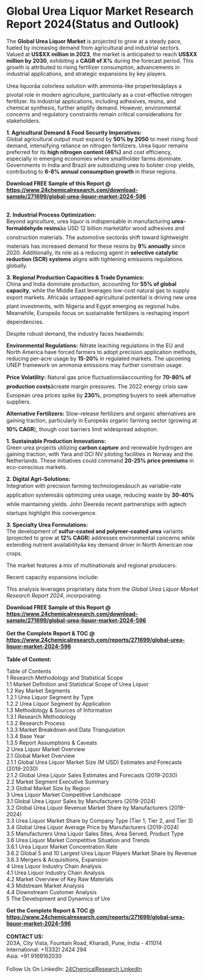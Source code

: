 <h1>Global Urea Liquor Market Research Report 2024(Status and Outlook)</h1><p>The <strong>Global Urea Liquor Market</strong> is projected to grow at a steady pace, fueled by increasing demand from agricultural and industrial sectors. Valued at <strong>US$XX million in 2023</strong>, the market is anticipated to reach <strong>US$XX million by 2030</strong>, exhibiting a <strong>CAGR of X%</strong> during the forecast period. This growth is attributed to rising fertilizer consumption, advancements in industrial applications, and strategic expansions by key players.</p><p>Urea liquorâa colorless solution with ammonia-like propertiesâplays a pivotal role in modern agriculture, particularly as a cost-effective nitrogen fertilizer. Its industrial applications, including adhesives, resins, and chemical synthesis, further amplify demand. However, environmental concerns and regulatory constraints remain critical considerations for stakeholders.</p><p><strong>1. Agricultural Demand &amp; Food Security Imperatives:</strong><br>
Global agricultural output must expand by <strong>50% by 2050</strong> to meet rising food demand, intensifying reliance on nitrogen fertilizers. Urea liquor remains preferred for its <strong>high nitrogen content (46%)</strong> and cost efficiency, especially in emerging economies where smallholder farms dominate. Governments in India and Brazil are subsidizing urea to bolster crop yields, contributing to <strong>6-8% annual consumption growth</strong> in these regions.</p><div><b>Download FREE Sample of this Report @ 
            <a href="https://www.24chemicalresearch.com/download-sample/271699/global-urea-liquor-market-2024-596">
            https://www.24chemicalresearch.com/download-sample/271699/global-urea-liquor-market-2024-596</a></b></div><br><p><strong>2. Industrial Process Optimization:</strong><br>
Beyond agriculture, urea liquor is indispensable in manufacturing <strong>urea-formaldehyde resins</strong>âa USD 12 billion marketâfor wood adhesives and construction materials. The automotive sectorâs shift toward lightweight materials has increased demand for these resins by <strong>9% annually</strong> since 2020. Additionally, its role as a reducing agent in <strong>selective catalytic reduction (SCR) systems</strong> aligns with tightening emissions regulations globally.</p><p><strong>3. Regional Production Capacities &amp; Trade Dynamics:</strong><br>
China and India dominate production, accounting for <strong>55% of global capacity</strong>, while the Middle East leverages low-cost natural gas to supply export markets. Africaâs untapped agricultural potential is driving new urea plant investments, with Nigeria and Egypt emerging as regional hubs. Meanwhile, Europeâs focus on sustainable fertilizers is reshaping import dependencies.</p><p>Despite robust demand, the industry faces headwinds:</p><p><strong>Environmental Regulations:</strong> Nitrate leaching regulations in the EU and North America have forced farmers to adopt precision application methods, reducing per-acre usage by <strong>15-20%</strong> in regulated markets. The upcoming UNEP framework on ammonia emissions may further constrain usage.</p><p><strong>Price Volatility:</strong> Natural gas price fluctuationsâaccounting for <strong>70-80% of production costs</strong>âcreate margin pressures. The 2022 energy crisis saw European urea prices spike by <strong>230%</strong>, prompting buyers to seek alternative suppliers.</p><p><strong>Alternative Fertilizers:</strong> Slow-release fertilizers and organic alternatives are gaining traction, particularly in Europeâs organic farming sector (growing at <strong>10% CAGR</strong>), though cost barriers limit widespread adoption.</p><p><strong>1. Sustainable Production Innovations:</strong><br>
Green urea projects utilizing <strong>carbon capture</strong> and renewable hydrogen are gaining traction, with Yara and OCI NV piloting facilities in Norway and the Netherlands. These initiatives could command <strong>20-25% price premiums</strong> in eco-conscious markets.</p><p><strong>2. Digital Agri-Solutions:</strong><br>
Integration with precision farming technologiesâsuch as variable-rate application systemsâis optimizing urea usage, reducing waste by <strong>30-40%</strong> while maintaining yields. John Deereâs recent partnerships with agtech startups highlight this convergence.</p><p><strong>3. Specialty Urea Formulations:</strong><br>
The development of <strong>sulfur-coated and polymer-coated urea</strong> variants (projected to grow at <strong>12% CAGR</strong>) addresses environmental concerns while extending nutrient availabilityâa key demand driver in North American row crops.</p><p>The market features a mix of multinationals and regional producers:</p><p>Recent capacity expansions include:</p><p>This analysis leverages proprietary data from the <em>Global Urea Liquor Market Research Report 2024</em>, incorporating:</p><div><b>Download FREE Sample of this Report @ 
            <a href="https://www.24chemicalresearch.com/download-sample/271699/global-urea-liquor-market-2024-596">
            https://www.24chemicalresearch.com/download-sample/271699/global-urea-liquor-market-2024-596</a></b></div><br><div><b>Get the Complete Report & TOC @ 
            <a href="https://www.24chemicalresearch.com/reports/271699/global-urea-liquor-market-2024-596">
            https://www.24chemicalresearch.com/reports/271699/global-urea-liquor-market-2024-596</a></b></div><br>
            <b>Table of Content:</b><p>Table of Contents<br />
1 Research Methodology and Statistical Scope<br />
1.1 Market Definition and Statistical Scope of Urea Liquor<br />
1.2 Key Market Segments<br />
1.2.1 Urea Liquor Segment by Type<br />
1.2.2 Urea Liquor Segment by Application<br />
1.3 Methodology & Sources of Information<br />
1.3.1 Research Methodology<br />
1.3.2 Research Process<br />
1.3.3 Market Breakdown and Data Triangulation<br />
1.3.4 Base Year<br />
1.3.5 Report Assumptions & Caveats<br />
2 Urea Liquor Market Overview<br />
2.1 Global Market Overview<br />
2.1.1 Global Urea Liquor Market Size (M USD) Estimates and Forecasts (2019-2030)<br />
2.1.2 Global Urea Liquor Sales Estimates and Forecasts (2019-2030)<br />
2.2 Market Segment Executive Summary<br />
2.3 Global Market Size by Region<br />
3 Urea Liquor Market Competitive Landscape<br />
3.1 Global Urea Liquor Sales by Manufacturers (2019-2024)<br />
3.2 Global Urea Liquor Revenue Market Share by Manufacturers (2019-2024)<br />
3.3 Urea Liquor Market Share by Company Type (Tier 1, Tier 2, and Tier 3)<br />
3.4 Global Urea Liquor Average Price by Manufacturers (2019-2024)<br />
3.5 Manufacturers Urea Liquor Sales Sites, Area Served, Product Type<br />
3.6 Urea Liquor Market Competitive Situation and Trends<br />
3.6.1 Urea Liquor Market Concentration Rate<br />
3.6.2 Global 5 and 10 Largest Urea Liquor Players Market Share by Revenue<br />
3.6.3 Mergers & Acquisitions, Expansion<br />
4 Urea Liquor Industry Chain Analysis<br />
4.1 Urea Liquor Industry Chain Analysis<br />
4.2 Market Overview of Key Raw Materials<br />
4.3 Midstream Market Analysis<br />
4.4 Downstream Customer Analysis<br />
5 The Development and Dynamics of Ure</p><div><b>Get the Complete Report & TOC @ 
            <a href="https://www.24chemicalresearch.com/reports/271699/global-urea-liquor-market-2024-596">
            https://www.24chemicalresearch.com/reports/271699/global-urea-liquor-market-2024-596</a></b></div><br><b>CONTACT US:</b><br>
            203A, City Vista, Fountain Road, Kharadi, Pune, India - 411014<br>
            International: +1(332) 2424 294<br>
            Asia: +91 9169162030 <br><br>
            Follow Us On LinkedIn: <a href="https://www.linkedin.com/company/24chemicalresearch/">24ChemicalResearch LinkedIn</a>